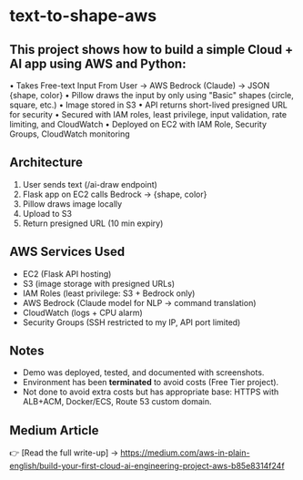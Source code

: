 # text-to-shape-aws

## This project shows how to build a simple Cloud + AI app using AWS and Python:
•	Takes Free-text Input From User → AWS Bedrock (Claude) → JSON {shape, color}
•	Pillow draws the input by only using "Basic" shapes (circle, square, etc.)
•	Image stored in S3
•	API returns short-lived presigned URL for security
•	Secured with IAM roles, least privilege, input validation, rate limiting, and CloudWatch
• Deployed on EC2 with IAM Role, Security Groups, CloudWatch monitoring

## Architecture
1.	User sends text (/ai-draw endpoint)
2.	Flask app on EC2 calls Bedrock → {shape, color}
3.	Pillow draws image locally
4.	Upload to S3
5.	Return presigned URL (10 min expiry)

## AWS Services Used
- EC2 (Flask API hosting)
- S3 (image storage with presigned URLs)
- IAM Roles (least privilege: S3 + Bedrock only)
- AWS Bedrock (Claude model for NLP → command translation)
- CloudWatch (logs + CPU alarm)
- Security Groups (SSH restricted to my IP, API port limited)

## Notes
- Demo was deployed, tested, and documented with screenshots.
- Environment has been **terminated** to avoid costs (Free Tier project).
- Not done to avoid extra costs but has appropriate base: HTTPS with ALB+ACM, Docker/ECS, Route 53 custom domain.

## Medium Article
👉 [Read the full write-up] -> https://medium.com/aws-in-plain-english/build-your-first-cloud-ai-engineering-project-aws-b85e8314f24f
